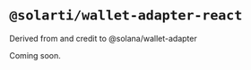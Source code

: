 # `@solarti/wallet-adapter-react`

Derived from and credit to @solana/wallet-adapter

<!-- @TODO -->

Coming soon.